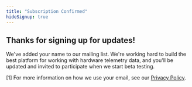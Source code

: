 ```yaml
---
title: "Subscription Confirmed"
hideSignup: true
---
```


## Thanks for signing up for updates!

We've added your name to our mailing list. We're working hard to build the best platform for working with hardware telemetry data, and you'll be updated and invited to participate when we start beta testing.

[1] For more information on how we use your email, see our [Privacy Policy](http://localhost:1313/privacy-policy/).